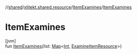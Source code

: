 //[shared](../../../index.md)/[xlitekt.shared.resource](../index.md)/[ItemExamines](index.md)/[ItemExamines](-item-examines.md)

# ItemExamines

[jvm]\
fun [ItemExamines](-item-examines.md)(list: [Map](https://kotlinlang.org/api/latest/jvm/stdlib/kotlin.collections/-map/index.html)&lt;[Int](https://kotlinlang.org/api/latest/jvm/stdlib/kotlin/-int/index.html), [ExamineItemResource](../-examine-item-resource/index.md)&gt;)
